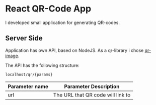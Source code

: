# React QR-Code App

I developed small application for generating QR-codes. 

## Server Side

Application has own API, based on NodeJS. As a qr-library i chose [qr-image](https://github.com/alexeyten/qr-image).

The API has the following structure: 

`localhost/qr/{params}`

| Parameter name | Parameter Description |
| -------------- | --------------------- |
|       url      | The URL that  QR code will link to |